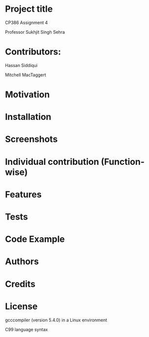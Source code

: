 # Project title
CP386 Assignment 4 

Professor Sukhjit Singh Sehra
# Contributors:
Hassan Siddiqui

Mitchell MacTaggert

# Motivation

# Installation

# Screenshots

# Individual contribution (Function-wise)

# Features

# Tests

# Code Example

# Authors

# Credits

# License
gcccompiler (version 5.4.0) in a Linux environment

C99 language syntax
